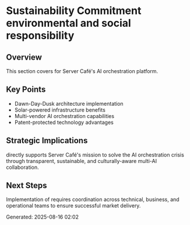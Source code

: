 # Sustainability Commitment environmental and social responsibility

## Overview
This section covers  for Server Café's AI orchestration platform.

## Key Points
- Dawn-Day-Dusk architecture implementation
- Solar-powered infrastructure benefits
- Multi-vendor AI orchestration capabilities
- Patent-protected technology advantages

## Strategic Implications
 directly supports Server Café's mission to solve the AI orchestration crisis through transparent, sustainable, and culturally-aware multi-AI collaboration.

## Next Steps
Implementation of  requires coordination across technical, business, and operational teams to ensure successful market delivery.

Generated: 2025-08-16 02:02